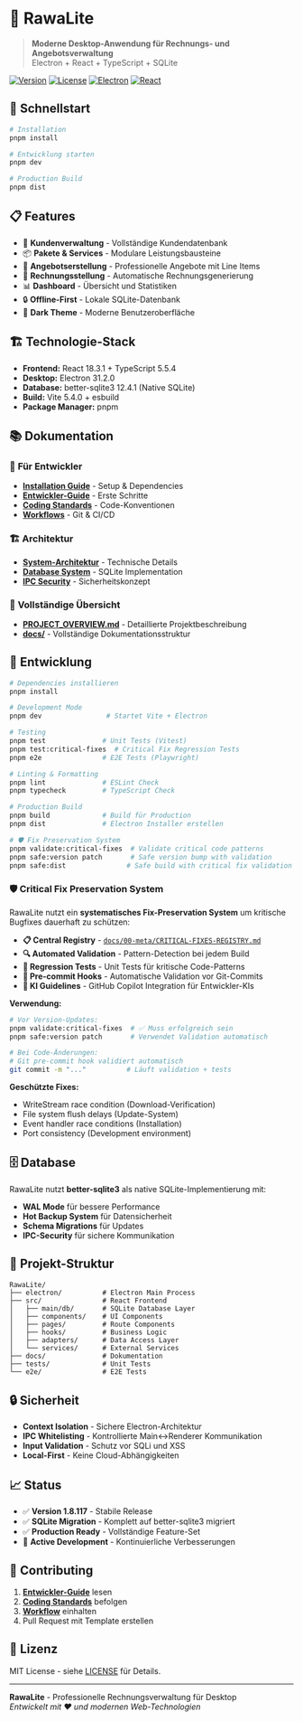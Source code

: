 # 🏢 RawaLite

> **Moderne Desktop-Anwendung für Rechnungs- und Angebotsverwaltung**  
> Electron + React + TypeScript + SQLite

[![Version](https://img.shields.io/badge/version-1.8.117-blue)](https://github.com/MonaFP/RawaLite/releases)
[![License](https://img.shields.io/badge/license-MIT-green)](LICENSE)
[![Electron](https://img.shields.io/badge/electron-31.2.0-brightgreen)](https://electronjs.org/)
[![React](https://img.shields.io/badge/react-18.3.1-blue)](https://reactjs.org/)

## 🚀 **Schnellstart**

```bash
# Installation
pnpm install

# Entwicklung starten
pnpm dev

# Production Build
pnpm dist
```

## 📋 **Features**

- 👥 **Kundenverwaltung** - Vollständige Kundendatenbank
- 📦 **Pakete & Services** - Modulare Leistungsbausteine  
- 📄 **Angebotserstellung** - Professionelle Angebote mit Line Items
- 🧾 **Rechnungsstellung** - Automatische Rechnungsgenerierung
- 📊 **Dashboard** - Übersicht und Statistiken
- 🔒 **Offline-First** - Lokale SQLite-Datenbank
- 🎨 **Dark Theme** - Moderne Benutzeroberfläche

## 🏗️ **Technologie-Stack**

- **Frontend:** React 18.3.1 + TypeScript 5.5.4
- **Desktop:** Electron 31.2.0
- **Database:** better-sqlite3 12.4.1 (Native SQLite)
- **Build:** Vite 5.4.0 + esbuild
- **Package Manager:** pnpm

## 📚 **Dokumentation**

### 🎯 **Für Entwickler**
- **[Installation Guide](docs/50-persistence/INSTALL.md)** - Setup & Dependencies
- **[Entwickler-Guide](docs/00-standards/DEV_GUIDE.md)** - Erste Schritte
- **[Coding Standards](docs/00-standards/standards.md)** - Code-Konventionen
- **[Workflows](docs/00-standards/workflows/WORKFLOWS.md)** - Git & CI/CD

### 🏗️ **Architektur**
- **[System-Architektur](docs/10-architecture/ARCHITEKTUR.md)** - Technische Details
- **[Database System](docs/50-persistence/SQLITE-DATABASE-SYSTEM.md)** - SQLite Implementation
- **[IPC Security](docs/60-security/ipc/IPC-DATABASE-SECURITY.md)** - Sicherheitskonzept

### 📖 **Vollständige Übersicht**
- **[PROJECT_OVERVIEW.md](PROJECT_OVERVIEW.md)** - Detaillierte Projektbeschreibung
- **[docs/](docs/)** - Vollständige Dokumentationsstruktur

## 🔧 **Entwicklung**

```bash
# Dependencies installieren
pnpm install

# Development Mode
pnpm dev                # Startet Vite + Electron

# Testing
pnpm test              # Unit Tests (Vitest)
pnpm test:critical-fixes  # Critical Fix Regression Tests
pnpm e2e               # E2E Tests (Playwright)

# Linting & Formatting
pnpm lint              # ESLint Check
pnpm typecheck         # TypeScript Check

# Production Build
pnpm build             # Build für Production
pnpm dist              # Electron Installer erstellen

# 🛡️ Fix Preservation System
pnpm validate:critical-fixes  # Validate critical code patterns
pnpm safe:version patch       # Safe version bump with validation
pnpm safe:dist               # Safe build with critical fix validation
```

### 🛡️ **Critical Fix Preservation System**

RawaLite nutzt ein **systematisches Fix-Preservation System** um kritische Bugfixes dauerhaft zu schützen:

- **📋 Central Registry** - [`docs/00-meta/CRITICAL-FIXES-REGISTRY.md`](docs/00-meta/CRITICAL-FIXES-REGISTRY.md)
- **🔍 Automated Validation** - Pattern-Detection bei jedem Build
- **🧪 Regression Tests** - Unit Tests für kritische Code-Patterns  
- **🚫 Pre-commit Hooks** - Automatische Validation vor Git-Commits
- **🤖 KI Guidelines** - GitHub Copilot Integration für Entwickler-KIs

**Verwendung:**
```bash
# Vor Version-Updates:
pnpm validate:critical-fixes  # ✅ Muss erfolgreich sein
pnpm safe:version patch       # Verwendet Validation automatisch

# Bei Code-Änderungen:
# Git pre-commit hook validiert automatisch
git commit -m "..."          # Läuft validation + tests
```

**Geschützte Fixes:**
- WriteStream race condition (Download-Verification)
- File system flush delays (Update-System)  
- Event handler race conditions (Installation)
- Port consistency (Development environment)

## 🗄️ **Database**

RawaLite nutzt **better-sqlite3** als native SQLite-Implementierung mit:

- **WAL Mode** für bessere Performance
- **Hot Backup System** für Datensicherheit
- **Schema Migrations** für Updates
- **IPC-Security** für sichere Kommunikation

## 📁 **Projekt-Struktur**

```
RawaLite/
├── electron/          # Electron Main Process
├── src/               # React Frontend
│   ├── main/db/       # SQLite Database Layer
│   ├── components/    # UI Components
│   ├── pages/         # Route Components
│   ├── hooks/         # Business Logic
│   ├── adapters/      # Data Access Layer
│   └── services/      # External Services
├── docs/              # Dokumentation
├── tests/             # Unit Tests
└── e2e/               # E2E Tests
```

## 🔒 **Sicherheit**

- **Context Isolation** - Sichere Electron-Architektur
- **IPC Whitelisting** - Kontrollierte Main↔Renderer Kommunikation
- **Input Validation** - Schutz vor SQLi und XSS
- **Local-First** - Keine Cloud-Abhängigkeiten

## 📈 **Status**

- ✅ **Version 1.8.117** - Stabile Release
- ✅ **SQLite Migration** - Komplett auf better-sqlite3 migriert
- ✅ **Production Ready** - Vollständige Feature-Set
- 🔄 **Active Development** - Kontinuierliche Verbesserungen

## 🤝 **Contributing**

1. **[Entwickler-Guide](docs/00-standards/DEV_GUIDE.md)** lesen
2. **[Coding Standards](docs/00-standards/standards.md)** befolgen
3. **[Workflow](docs/00-standards/workflows/WORKFLOWS.md)** einhalten
4. Pull Request mit Template erstellen

## 📄 **Lizenz**

MIT License - siehe [LICENSE](LICENSE) für Details.

---

**RawaLite** - Professionelle Rechnungsverwaltung für Desktop  
*Entwickelt mit ❤️ und modernen Web-Technologien*